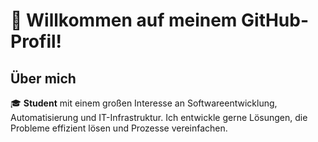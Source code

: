 # 👋 Willkommen auf meinem GitHub-Profil!

## Über mich

🎓 **Student** mit einem großen Interesse an Softwareentwicklung, Automatisierung und IT-Infrastruktur. Ich entwickle gerne Lösungen, die Probleme effizient lösen und Prozesse vereinfachen.
